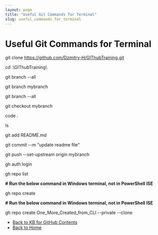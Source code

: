 ```yaml
---
layout: page
title: "Useful Git Commands for Terminal"
slug: useful_commands_for_terminal
---
```

# Useful Git Commands for Terminal
git clone https://github.com/Dzmitry-H/GIThubTraining.git

cd .\GIThubTraining\

git branch --all

git branch mybranch

git branch --all

git checkout mybranch

code .

ls

git add README.md

git commit --m "update readme file"

git push --set-upstream origin mybranch

gh auth login

gh repo list

__# Run the below command in Windows terminal, not in PowerShell ISE__

gh repo create

__# Run the below command in Windows terminal, not in PowerShell ISE__

gh repo create One_More_Created_from_CLI --private --clone
- [Back to KB for GitHub Contents](https://dzmitry-h.github.io/personalbrand/kb_github/kb_for_github/)
- [Back to Home](https://dzmitry-h.github.io/personalbrand/)
